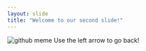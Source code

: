 ```yaml
---
layout: slide
title: "Welcome to our second slide!"
---
```

![github meme](https://cdn.vox-cdn.com/thumbor/ggE5kMwTYpYztVeETsXd5Ho0mAU=/0x0:1080x1080/1200x0/filters:focal%280x0:1080x1080%29/cdn.vox-cdn.com/uploads/chorus_asset/file/11481959/Wi4GyQMLZZIxULE7QUEU4EhMmbglIQasufazhQdbVP0.jpg)
Use the left arrow to go back!
